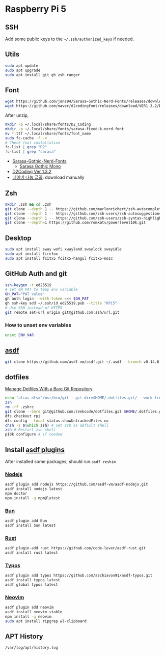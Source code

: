 # Raspberry Pi 5

## SSH

Add some public keys to the `~/.ssh/authorized_keys` if needed.

## Utils

```zsh
sudo apt update
sudo apt upgrade
sudo apt install git gh zsh ranger
```

## Font

```zsh
wget https://github.com/jonz94/Sarasa-Gothic-Nerd-Fonts/releases/download/v1.0.10-0/sarasa-fixed-k-nerd-font.zip
wget https://github.com/naver/d2codingfont/releases/download/VER1.3.2/D2Coding-Ver1.3.2-20180524.zip
```

After unzip,

```zsh
mkdir -p ~/.local/share/fonts/D2_Coding
mkdir -p ~/.local/share/fonts/sarasa-fixed-k-nerd-font
mv *.ttf ~/.local/share/fonts/font_name
sudo fc-cache -f -v
# Check font installation
fc-list | grep "D2"
fc-list | grep "sarasa"
```

- [Sarasa-Gothic-Nerd-Fonts](https://github.com/jonz94/Sarasa-Gothic-Nerd-Fonts/releases)
  - [Sarasa Gothic Mono](https://picaq.github.io/sarasa/)
- [D2Coding Ver 1.3.2](https://github.com/naver/d2codingfont/releases/tag/VER1.3.2)
- [네이버 나눔 글꼴](https://hangeul.naver.com/font/nanum): download manually

## Zsh

```zsh
mkdir .zsh && cd .zsh
git clone --depth 1 -- https://github.com/marlonrichert/zsh-autocomplete.git
git clone --depth 1 -- https://github.com/zsh-users/zsh-autosuggestions.git
git clone --depth 1 -- https://github.com/zsh-users/zsh-syntax-highlighting.git
git clone --depth=1 https://github.com/romkatv/powerlevel10k.git
```

## Desktop

```zsh
sudo apt install sway wofi xwayland swaylock swayidle
sudo apt install firefox
sudo apt install fcitx5 fcitx5-hangul fcitx5-mozc
```

## GitHub Auth and git

```zsh
ssh-keygen -t ed25519
# Set GH PAT to temp env variable
GH_PAT="PAT value"
gh auth login --with-token <<< $GH_PAT
gh ssh-key add ~/.ssh/id_ed25519.pub --title "RPi5"
# Use SSH instead of HTTPS
git remote set-url origin git@github.com:ssh/url.git
```

### How to unset env variables

```zsh
unset ENV_VAR
```

## [asdf](https://asdf-vm.com/guide/getting-started.html)

```zsh
git clone https://github.com/asdf-vm/asdf.git ~/.asdf --branch v0.14.0
```

## dotfiles

[Manage Dotfiles With a Bare Git Repository](https://harfangk.github.io/2016/09/18/manage-dotfiles-with-a-git-bare-repository.html)

```zsh
echo 'alias dfs="/usr/bin/git --git-dir=$HOME/.dotfiles.git/ --work-tree=$HOME"' >> $HOME/.zshrc
zsh
rm -rf .zshrc
git clone --bare git@github.com:rvnkcode/dotfiles.git $HOME/.dotfiles.git
dfs checkout rpi
dfs config --local status.showUntrackedFiles no
chsh -s $(which zsh) # set zsh as default shell
zsh # Restart zsh shell
p10k configure # if needed
```

## Install [asdf plugins](https://github.com/asdf-vm/asdf-plugins)

After installed some packages, should run `asdf reshim`

### [Nodejs](https://github.com/asdf-vm/asdf-nodejs)

```zsh
asdf plugin add nodejs https://github.com/asdf-vm/asdf-nodejs.git
asdf install nodejs latest
npm doctor
npm install -g npm@latest
```

### [Bun](https://github.com/cometkim/asdf-bun)

```zsh
asdf plugin add Bun
asdf install bun latest
```

### [Rust](https://github.com/code-lever/asdf-rust)

```zsh
asdf plugin-add rust https://github.com/code-lever/asdf-rust.git
asdf install rust latest
```

### [Typos](https://github.com/aschiavon91/asdf-typos)

```zsh
asdf plugin add typos https://github.com/aschiavon91/asdf-typos.git
asdf install typos latest
asdf global typos latest
```

### [Neovim](https://github.com/richin13/asdf-neovim)

```zsh
asdf plugin add neovim
asdf install neovim stable
npm install -g neovim
sudo apt install ripgrep wl-clipboard
```

## APT History

`/var/log/apt/history.log`
